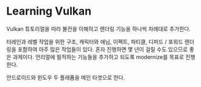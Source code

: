 # Learning Vulkan 

Vulkan 튜토리얼을 따라 불칸을 이해하고 렌더링 기능을 하나씩 차례대로 추가한다. 

터레인과 레벨 작업을 위한 구조, 캐릭터와 애님, 이펙트, 파티클, 디퍼드 / 포워드 렌더링을 포함하여 
아주 많은 작업들이 있다. 혼자 진행하면 몇 년이 걸릴 수도 있으므로 좋은 과제이다. 언리얼에 필적하는 
기능들을 추가하고 되도록 modernize를 목표로 진행한다. 

안드로이드와 윈도우 두 플래폼을 메인 타겟으로 한다. 

